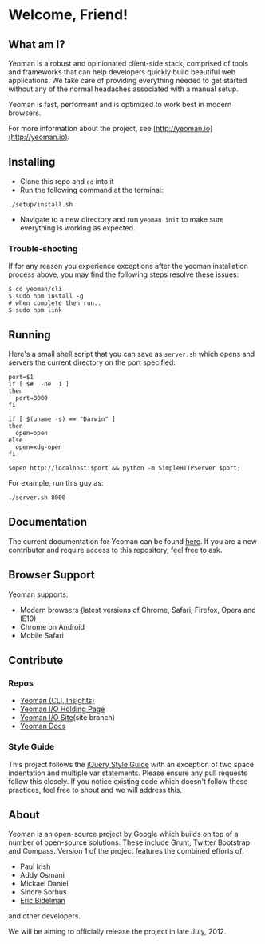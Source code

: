 # Welcome, Friend!

## What am I?

Yeoman is a robust and opinionated client-side stack, comprised of tools and frameworks that can help developers quickly build beautiful web applications. We take care of providing everything needed to get started without any of the normal headaches associated with a manual setup.

Yeoman is fast, performant and is optimized to work best in modern browsers.

For more information about the project, see [http://yeoman.io](http://yeoman.io).


## Installing

* Clone this repo and `cd` into it
* Run the following command at the terminal:

```shell
./setup/install.sh
```
* Navigate to a new directory and run `yeoman init` to make sure everything is working as expected.


### Trouble-shooting

If for any reason you experience exceptions after the yeoman installation process above, you may find the
following steps resolve these issues:

```
$ cd yeoman/cli
$ sudo npm install -g
# when complete then run..
$ sudo npm link
```

## Running

Here's a small shell script that you can save as `server.sh` which opens and servers the current directory on the port specified:

```shell
port=$1
if [ $#  -ne  1 ]
then
  port=8000
fi

if [ $(uname -s) == "Darwin" ]
then
  open=open
else
  open=xdg-open
fi

$open http://localhost:$port && python -m SimpleHTTPServer $port;
```

For example, run this guy as:

```shell
./server.sh 8000
```


## Documentation

The current documentation for Yeoman can be found [here](http://yeoman.github.com/docs). If you are a new contributor and require access to this repository, feel free to ask.


## Browser Support

Yeoman supports:

* Modern browsers (latest versions of Chrome, Safari, Firefox, Opera and IE10)
* Chrome on Android
* Mobile Safari


## Contribute

### Repos

* [Yeoman (CLI, Insights)](http://github.com/yeoman/yeoman)
* [Yeoman I/O Holding Page](http://github.com/yeoman/yeoman.io)
* [Yeoman I/O Site](http://github.com/yeoman/yeoman.io)(site branch)
* [Yeoman Docs](http://github.com/yeoman/docs)

### Style Guide

This project follows the [jQuery Style Guide](http://docs.jquery.com/JQuery_Core_Style_Guidelines) with an exception of two space indentation and multiple var statements. Please ensure any pull requests follow this closely. If you notice existing code which doesn't follow these practices, feel free to shout and we will address this.

## About

Yeoman is an open-source project by Google which builds on top of a number of open-source solutions. These include Grunt, Twitter Bootstrap and Compass. Version 1 of the project features the combined efforts of:

* Paul Irish
* Addy Osmani
* Mickael Daniel
* Sindre Sorhus
* [Eric Bidelman](http://ericbidelman.com)

and other developers. 

We will be aiming to officially release the project in late July, 2012.

